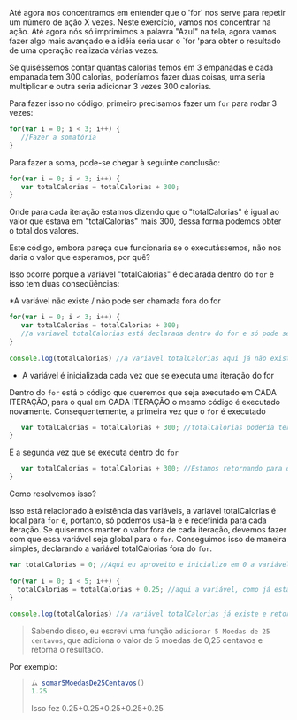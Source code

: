 Até agora nos concentramos em entender que o 'for' nos serve para repetir um número de ação X vezes.
Neste exercício, vamos nos concentrar na ação.
Até agora nós só imprimimos a palavra "Azul" na tela, agora vamos fazer algo mais avançado e a idéia seria usar o `for 'para obter o resultado de uma operação realizada várias vezes.
 
Se quiséssemos contar quantas calorias temos em 3 empanadas e cada empanada tem 300 calorias, poderíamos fazer duas coisas, uma seria multiplicar e outra seria adicionar 3 vezes 300 calorias.

 
Para fazer isso no código, primeiro precisamos fazer um `for` para rodar 3 vezes:

 
 
```javascript
for(var i = 0; i < 3; i++) {
   //Fazer a somatória
}
```
 
Para fazer a soma, pode-se chegar à seguinte conclusão:
 
```javascript
for(var i = 0; i < 3; i++) {
   var totalCalorias = totalCalorias + 300;
}
```
 

Onde para cada iteração estamos dizendo que o "totalCalorias" é igual ao valor que estava em "totalCalorias" mais 300, dessa forma podemos obter o total dos valores.


Este código, embora pareça que funcionaria se o executássemos, não nos daria o valor que esperamos, por quê?
 
Isso ocorre porque a variável "totalCalorias" é declarada dentro do `for` e isso tem duas conseqüências:
 
*A variável não existe / não pode ser chamada fora do for
 
```javascript
for(var i = 0; i < 3; i++) {
   var totalCalorias = totalCalorias + 300; 
   //a variavel totalCalorias está declarada dentro do for e só pode ser usada lá dentro
}
 
console.log(totalCalorias) //a variavel totalCalorias aqui já não existe e não pode ser consultada
```
 
* A variável é inicializada cada vez que se executa uma iteração do for
 
Dentro do `for` está o código que queremos que seja executado em CADA ITERAÇÃO, para o qual em CADA ITERAÇÃO o mesmo código é executado novamente.
Consequentemente, a primeira vez que o `for` é executado
 
```javascript
   var totalCalorias = totalCalorias + 300; //totalCalorias podería terminar valendo 300
}
```
 
E a segunda vez que se executa dentro do `for`
 
```javascript
   var totalCalorias = totalCalorias + 300; //Estamos retornando para declarar a variável totalCalorias, para a qual não podemos armazenar o valor anterior.
}
```
 
Como resolvemos isso?
 
Isso está relacionado à existência das variáveis, a variável totalCalorias é local para `for` e, portanto, só podemos usá-la e é redefinida para cada iteração. Se quisermos manter o valor fora de cada iteração, devemos fazer com que essa variável seja global para o `for`. Conseguimos isso de maneira simples, declarando a variável totalCalorias fora do `for`.

 
```javascript
var totalCalorias = 0; //Aqui eu aproveito e inicializo em 0 a variável totalCalorias.
 
for(var i = 0; i < 5; i++) {
  totalCalorias = totalCalorias + 0.25; //aqui a variável, como já está declarada fora do for, pode ser modificada durante as iterações e não irá "reiniciar"
}
 
console.log(totalCalorias) //a variável totalCalorias já existe e retorna o valor total que estávamos procurando.
```
 
> Sabendo disso, eu escrevi uma função `adicionar 5 Moedas de 25 centavos`, que adiciona o valor de 5 moedas de 0,25 centavos e retorna o resultado.
 
Por exemplo:  
>  
> ```javascript
> ム somar5MoedasDe25Centavos()
> 1.25
> ```
> Isso fez 0.25+0.25+0.25+0.25+0.25
